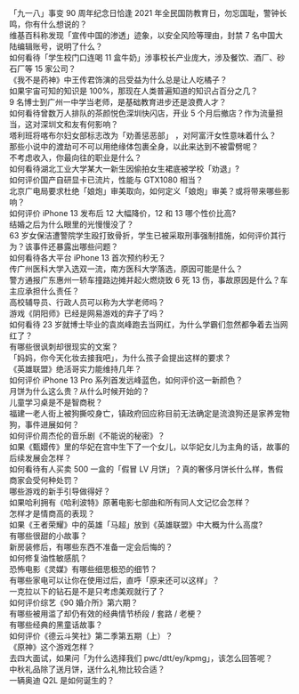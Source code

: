 「九一八」事变 90 周年纪念日恰逢 2021 年全民国防教育日，勿忘国耻，警钟长鸣，你有什么想说的？  
维基百科称发现「宣传中国的渗透」迹象，以安全风险等理由，封禁 7 名中国大陆编辑账号，说明了什么？  
如何看待「学生校门口连喝 11 盒牛奶」涉事校长产业庞大，涉及餐饮、酒厂、砂石厂等 15 家公司？  
《我不是药神》中王传君饰演的吕受益为什么总是让人吃橘子？  
如果宇宙可知的知识是 100%，那现在人类普遍知道的知识占百分之几？  
9 名博士到广州一中学当老师，是基础教育进步还是浪费人才？  
如何看待曾数万人排队的茶颜悦色深圳快闪店，开业 5 个月后撤店？作为流量担当，这对深圳文和友有何影响？  
塔利班将喀布尔妇女部标志改为「劝善惩恶部」 ，对阿富汗女性意味着什么？  
那些小说中的渡劫可不可以用绝缘体包裹全身，以此来达到不被雷劈呢？  
不考虑收入，你最向往的职业是什么？  
如何看待湖北工业大学某大一新生因偷拍女生裙底被学校「劝退」?  
如何评价国产自研显卡已流片，性能与 GTX1080 相当？  
北京广电局要求杜绝「娘炮」审美取向，如何定义「娘炮」审美？或将带来哪些影响？  
如何评价 iPhone 13 发布后 12 大幅降价，12 和 13 哪个性价比高?  
结婚之后为什么眼里的光慢慢没了？  
63 岁女保洁遭警院学生殴打致骨折，学生已被采取刑事强制措施，如何评价其行为？该事件还暴露出哪些问题？  
如何看待各大平台 iPhone 13 首次预约秒无？  
传广州医科大学入选双一流，南方医科大学落选，原因可能是什么？  
警方通报广东惠州一轿车撞路边摊并起火燃烧致 6 死 13 伤，事故原因是什么？车主应承担什么责任？  
高校辅导员、行政人员可以称为大学老师吗？  
游戏《阴阳师》已经是网易游戏的弃子了吗？  
如何看待 23 岁就博士毕业的袁岚峰跑去当网红，为什么学霸们忽然都争着去当网红了？  
有哪些很讽刺却很现实的文案？  
「妈妈，你今天化妆去接我吧」，为什么孩子会提出这样的要求？  
《英雄联盟》绝活哥实力能维持几年？  
如何评价 iPhone 13 Pro 系列首发远峰蓝色，如何评价这一新颜色？  
月饼为什么这么贵？从什么时候开始的？  
儿童学习桌是不是智商税？  
福建一老人街上被狗撕咬身亡，镇政府回应称目前无法确定是流浪狗还是家养宠物狗，事件进展如何？  
如何评价周杰伦的音乐剧《不能说的秘密》？  
如果《甄嬛传》里的华妃在宫中生下了一个女儿，以华妃女儿为主角的话，故事的后续发展会怎样？  
如何看待有人买卖 500 一盒的「假冒 LV 月饼」？真的奢侈月饼长什么样，售假商家会受何种处罚？  
哪些游戏的新手引导做得好？  
如果哈利拥有《哈利波特》原著电影七部曲和所有同人文记忆会怎样？  
怎样才是情商高的表现？  
如果《王者荣耀》中的英雄「马超」放到《英雄联盟》中大概为什么高度?  
有哪些很甜的小故事？  
新房装修后，有哪些东西不准备一定会后悔的？  
如何修复油性敏感肌？  
恐怖电影《灵媒》有哪些细思极恐的细节？  
有哪些家电可以让你在使用过后，直呼「原来还可以这样」？  
一克拉以下的钻石是不是只考虑美观就行了？  
如何评价综艺《90 婚介所》第六期？  
有哪些被用滥了却仍有效的经典情节桥段 / 套路 / 老梗？  
有哪些经典的黑童话故事？  
如何评价《德云斗笑社》第二季第五期（上）？  
《原神》这个游戏怎样？  
去四大面试，如果问「为什么选择我们 pwc/dtt/ey/kpmg」，该怎么回答呢？  
中秋礼品除了送月饼，送什么礼物比较合适？  
一辆奥迪 Q2L 是如何诞生的？  

